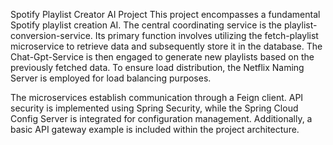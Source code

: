 Spotify Playlist Creator AI Project
This project encompasses a fundamental Spotify playlist creation AI. The central coordinating service is the playlist-conversion-service. Its primary function involves utilizing the fetch-playlist microservice to retrieve data and subsequently store it in the database. The Chat-Gpt-Service is then engaged to generate new playlists based on the previously fetched data. To ensure load distribution, the Netflix Naming Server is employed for load balancing purposes.

The microservices establish communication through a Feign client. API security is implemented using Spring Security, while the Spring Cloud Config Server is integrated for configuration management. Additionally, a basic API gateway example is included within the project architecture.
